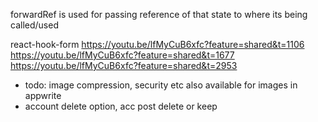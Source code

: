 forwardRef is used for passing reference of that state to where its being called/used

react-hook-form
https://youtu.be/lfMyCuB6xfc?feature=shared&t=1106
https://youtu.be/lfMyCuB6xfc?feature=shared&t=1677
https://youtu.be/lfMyCuB6xfc?feature=shared&t=2953

- todo: image compression, security etc also available for images in appwrite
- account delete option, acc post delete or keep
